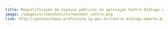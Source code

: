 ```yaml
---
title: Requalificação de espaços públicos na aplicação Centro Diálogo Aberto
image: /images/screenshots/screenshot_centro.png
link: http://gestaourbana.prefeitura.sp.gov.br/centro-dialogo-aberto-participe/
---
```


